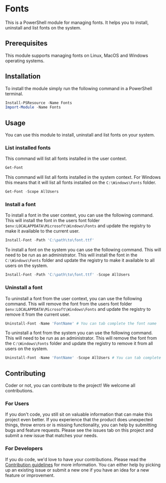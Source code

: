 # Fonts

This is a PowerShell module for managing fonts.
It helps you to install, uninstall and list fonts on the system.

## Prerequisites

This module supports managing fonts on Linux, MacOS and Windows operating systems.

## Installation

To install the module simply run the following command in a PowerShell terminal.

```powershell
Install-PSResource -Name Fonts
Import-Module -Name Fonts
```

## Usage

You can use this module to install, uninstall and list fonts on your system.

### List installed fonts

This command will list all fonts installed in the user context.

```powershell
Get-Font
```

This command will list all fonts installed in the system context.
For Windows this means that it will list all fonts installed on the `C:\Windows\Fonts` folder.

```powershell
Get-Font -Scope AllUsers
```

### Install a font

To install a font in the user context, you can use the following command.
This will install the font in the users font folder `$env:LOCALAPPDATA\Microsoft\Windows\Fonts` and update the registry to
make it available to the current user.

```powershell
Install-Font -Path 'C:\path\to\font.ttf'
```

To install a font on the system you can use the following command. This will need to be run as an administrator.
This will install the font in the `C:\Windows\Fonts` folder and update the registry to make it available to all users on the system.

```powershell
Install-Font -Path 'C:\path\to\font.ttf' -Scope AllUsers
```

### Uninstall a font

To uninstall a font from the user context, you can use the following command.
This will remove the font from the users font folder `$env:LOCALAPPDATA\Microsoft\Windows\Fonts` and update the
registry to remove it from the current user.

```powershell
Uninstall-Font -Name 'FontName' # You can tab complete the font name
```

To uninstall a font from the system you can use the following command. This will need to be run as an administrator.
This will remove the font from the `C:\Windows\Fonts` folder and update the registry to remove it from all users on the system.

```powershell
Uninstall-Font -Name 'FontName' -Scope AllUsers # You can tab complete the font name
```

## Contributing

Coder or not, you can contribute to the project! We welcome all contributions.

### For Users

If you don't code, you still sit on valuable information that can make this project even better. If you experience that the
product does unexpected things, throw errors or is missing functionality, you can help by submitting bugs and feature requests.
Please see the issues tab on this project and submit a new issue that matches your needs.

### For Developers

If you do code, we'd love to have your contributions. Please read the [Contribution guidelines](CONTRIBUTING.md) for more information.
You can either help by picking up an existing issue or submit a new one if you have an idea for a new feature or improvement.
